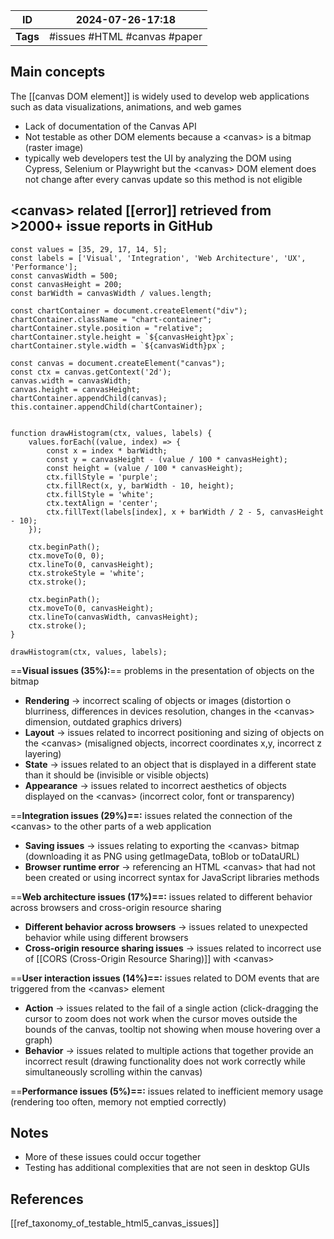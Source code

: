 | ID       | 2024-07-26-17:18             |
| -------- | ---------------------------- |
| **Tags** | #issues #HTML #canvas #paper |
## Main concepts

The [[canvas DOM element]] is widely used to develop web applications such as data visualizations, animations, and web games
- Lack of documentation of the Canvas API
- Not testable as other DOM elements because a \<canvas> is a bitmap (raster image)
- typically web developers test the UI by analyzing the DOM using Cypress, Selenium or Playwright but the \<canvas> DOM element does not change after every canvas update so this method is not eligible
## \<canvas> related [[error]] retrieved from >2000+ issue reports in GitHub

```dataviewjs
const values = [35, 29, 17, 14, 5];
const labels = ['Visual', 'Integration', 'Web Architecture', 'UX', 'Performance'];
const canvasWidth = 500;
const canvasHeight = 200;
const barWidth = canvasWidth / values.length;

const chartContainer = document.createElement("div");
chartContainer.className = "chart-container";
chartContainer.style.position = "relative";
chartContainer.style.height = `${canvasHeight}px`;
chartContainer.style.width = `${canvasWidth}px`;

const canvas = document.createElement("canvas");
const ctx = canvas.getContext('2d');
canvas.width = canvasWidth;
canvas.height = canvasHeight;
chartContainer.appendChild(canvas);
this.container.appendChild(chartContainer);


function drawHistogram(ctx, values, labels) {
    values.forEach((value, index) => {
        const x = index * barWidth;
        const y = canvasHeight - (value / 100 * canvasHeight);
        const height = (value / 100 * canvasHeight);
        ctx.fillStyle = 'purple';
        ctx.fillRect(x, y, barWidth - 10, height);
        ctx.fillStyle = 'white';
        ctx.textAlign = 'center';
        ctx.fillText(labels[index], x + barWidth / 2 - 5, canvasHeight - 10);
    });

    ctx.beginPath();
    ctx.moveTo(0, 0);
    ctx.lineTo(0, canvasHeight);
    ctx.strokeStyle = 'white';
    ctx.stroke();

    ctx.beginPath();
    ctx.moveTo(0, canvasHeight);
    ctx.lineTo(canvasWidth, canvasHeight);
    ctx.stroke();
}

drawHistogram(ctx, values, labels);

```


==**Visual issues (35%):**== problems in the presentation of objects on the bitmap
- **Rendering** → incorrect scaling of objects or images (distortion o blurriness, differences in devices resolution, changes in the \<canvas> dimension, outdated graphics drivers)
- **Layout** → issues related to incorrect positioning and sizing of objects on the \<canvas> (misaligned objects, incorrect coordinates x,y, incorrect z layering)
- **State** → issues related to an object that is displayed in a different state than it should be (invisible or visible objects)
- **Appearance** → issues related to incorrect aesthetics of objects displayed on the \<canvas> (incorrect color, font or transparency)

==**Integration issues (29%)==:** issues related the connection of the \<canvas> to the other parts of a web application
- **Saving issues** → issues relating to exporting the \<canvas> bitmap (downloading it as PNG using getImageData, toBlob or toDataURL)
- **Browser runtime error** → referencing an HTML \<canvas> that had not been created or using incorrect syntax for JavaScript libraries methods

==**Web architecture issues (17%)==:** issues related to different behavior across browsers and cross-origin resource sharing
- **Different behavior across browsers** → issues related to unexpected behavior while using different browsers
- **Cross-origin resource sharing issues** → issues related to incorrect use of [[CORS (Cross-Origin Resource Sharing)]] with \<canvas>

==**User interaction issues (14%)==:** issues related to DOM events that are triggered from the
\<canvas> element
- **Action** → issues related to the fail of a single action (click-dragging the cursor to zoom does not work when the cursor moves outside the bounds of the canvas, tooltip not showing when mouse hovering over a graph)
- **Behavior** _→_ issues related to multiple actions that together provide an incorrect result (drawing functionality does not work correctly while simultaneously scrolling within the canvas)

==**Performance issues (5%)==:** issues related to inefficient memory usage (rendering too often, memory not emptied correctly)

## Notes
- More of these issues could occur together
- Testing has additional complexities that are not seen in desktop GUIs

## References
[[ref_taxonomy_of_testable_html5_canvas_issues]]